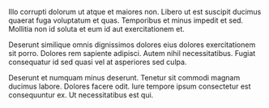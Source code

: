 Illo corrupti dolorum ut atque et maiores non. Libero ut est suscipit ducimus quaerat fuga voluptatum et quas. Temporibus et minus impedit et sed. Mollitia non id soluta et eum id aut exercitationem et.
 Deserunt similique omnis dignissimos dolores eius dolores exercitationem sit porro. Dolores rem sapiente adipisci. Autem nihil necessitatibus. Fugiat consequatur id sed quasi vel at asperiores sed culpa.
 Deserunt et numquam minus deserunt. Tenetur sit commodi magnam ducimus labore. Dolores facere odit. Iure tempore ipsum consectetur est consequuntur ex. Ut necessitatibus est qui.